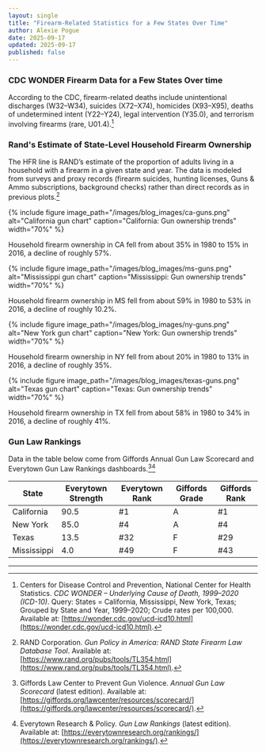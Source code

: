 ```yaml
---
layout: single
title: "Firearm-Related Statistics for a Few States Over Time"
author: Alexie Pogue
date: 2025-09-17
updated: 2025-09-17
published: false
---
```


### CDC WONDER Firearm Data for a Few States Over time

According to the CDC, firearm-related deaths include unintentional discharges (W32–W34), suicides (X72–X74), homicides (X93–X95), deaths of undetermined intent (Y22–Y24), legal intervention (Y35.0), and terrorism involving firearms (rare, U01.4).[^6]

### Rand's Estimate of State-Level Household Firearm Ownership

The HFR line is RAND’s estimate of the proportion of adults living in a household with a firearm in a given state and year. The data is modeled from surveys and proxy records (firearm suicides, hunting licenses, Guns & Ammo subscriptions, background checks) rather than direct records as in previous plots.[^5]  

{% include figure image_path="/images/blog_images/ca-guns.png" alt="California gun chart" caption="California: Gun ownership trends" width="70%" %}

Household firearm ownership in CA fell from about 35% in 1980 to 15% in 2016, a decline of roughly 57%.

{% include figure image_path="/images/blog_images/ms-guns.png" alt="Mississippi gun chart" caption="Mississippi: Gun ownership trends" width="70%" %}

Household firearm ownership in MS fell from about 59% in 1980 to 53% in 2016, a decline of roughly 10.2%.

{% include figure image_path="/images/blog_images/ny-guns.png" alt="New York gun chart" caption="New York: Gun ownership trends" width="70%" %}

Household firearm ownership in NY fell from about 20% in 1980 to 13% in 2016, a decline of roughly 35%.

{% include figure image_path="/images/blog_images/texas-guns.png" alt="Texas gun chart" caption="Texas: Gun ownership trends" width="70%" %}

Household firearm ownership in TX fell from about 58% in 1980 to 34% in 2016, a decline of roughly 41%.

### Gun Law Rankings
Data in the table below come from Giffords Annual Gun Law Scorecard and Everytown Gun Law Rankings dashboards.[^7][^8]

<div class="table-center" markdown="1">

| State        | Everytown Strength | Everytown Rank | Giffords Grade | Giffords Rank |
|--------------|--------------------|----------------|----------------|---------------|
| California   | 90.5               | #1             | A              | #1            |
| New York     | 85.0               | #4             | A              | #4            |
| Texas        | 13.5               | #32            | F              | #29           |
| Mississippi  | 4.0                | #49            | F              | #43           |

</div>

---

[^1]: Disaster Center. *New York Crime Rates 1960–2019*. Available at: [https://www.disastercenter.com/crime/nycrime.htm](https://www.disastercenter.com/crime/nycrime.htm).  
[^2]: Disaster Center. *Texas Crime Rates 1960–2019*. Available at: [https://www.disastercenter.com/crime/txcrime.htm](https://www.disastercenter.com/crime/txcrime.htm).  
[^3]: Disaster Center. *California Crime Rates 1960–2019*. Available at: [https://www.disastercenter.com/crime/cacrime.htm](https://www.disastercenter.com/crime/cacrime.htm). 
[^4]: Disaster Center. *Mississippi Crime Rates 1960–2019*. Available at: [https://www.disastercenter.com/crime/mscrimn.htm](https://www.disastercenter.com/crime/mscrimn.htm).  

[^5]: RAND Corporation. *Gun Policy in America: RAND State Firearm Law Database Tool*. Available at: [https://www.rand.org/pubs/tools/TL354.html](https://www.rand.org/pubs/tools/TL354.html). 

[^6]: Centers for Disease Control and Prevention, National Center for Health Statistics. *CDC WONDER – Underlying Cause of Death, 1999–2020 (ICD-10)*. Query: States = California, Mississippi, New York, Texas; Grouped by State and Year, 1999–2020; Crude rates per 100,000. Available at: [https://wonder.cdc.gov/ucd-icd10.html](https://wonder.cdc.gov/ucd-icd10.html).

[^7]: Giffords Law Center to Prevent Gun Violence. *Annual Gun Law Scorecard* (latest edition). Available at: [https://giffords.org/lawcenter/resources/scorecard/](https://giffords.org/lawcenter/resources/scorecard/).  

[^8]: Everytown Research & Policy. *Gun Law Rankings* (latest edition). Available at: [https://everytownresearch.org/rankings/](https://everytownresearch.org/rankings/).